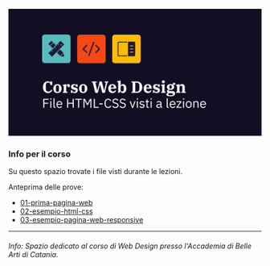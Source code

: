 ![](https://raw.githubusercontent.com/cirox/Corso-Aba-WD/main/cover.png)

### Info per il corso 
Su questo spazio trovate i file visti durante le lezioni.

Anteprima delle prove:
* [01-prima-pagina-web](https://cirox.github.io/Corso-Aba-WD/01-prima-pagina-web/)
* [02-esempio-html-css](https://cirox.github.io/Corso-Aba-WD/02-esempio-html-css/)
* [03-esempio-pagina-web-responsive](https://cirox.github.io/Corso-Aba-WD/03-esempio-pagina-web-responsive)

***

###### Info: Spazio dedicato al corso di Web Design presso l'Accademia di Belle Arti di Catania.
